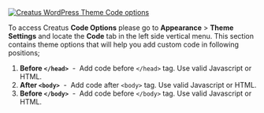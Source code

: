 <div class="thz-lightbox-gallery" markdown="1">
<div class="thz-doc-image max">
<a class="thz-lightbox mfp-image" href="../../docs-media/code-options.jpg" data-mfp-title="Creatus WordPress Theme Code options" data-modal-size="large">
	<img src="../../docs-media/code-options.jpg" alt="Creatus WordPress Theme Code options" />
</a>
</div>

<div id="search" markdown="1">

To access Creatus __Code Options__ please go to __Appearance__ >  __Theme Settings__ and locate the __Code__ tab in the left side vertical menu. This section contains theme options that will help you add custom code in following positions;

</div>

</div>

1. __Before `</head>`__ &nbsp;-&nbsp; Add code before `</head>` tag. Use valid Javascript or HTML.
1. __After `<body>`__ &nbsp;-&nbsp; Add code after `<body>` tag. Use valid Javascript or HTML.
1. __Before `</body>`__ &nbsp;-&nbsp; Add code before `</body>` tag. Use valid Javascript or HTML.
